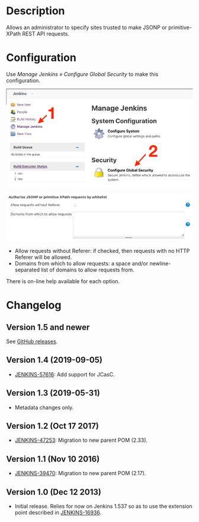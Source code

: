 # Description

Allows an administrator to specify sites trusted to make JSONP or primitive-XPath REST API requests.

# Configuration

Use *Manage Jenkins » Configure Global Security* to make this configuration.

![](docs/images/1.png)

![](docs/images/2.png)

- Allow requests without Referer: if checked, then requests with no HTTP Referer will be allowed.
- Domains from which to allow requests: a space and/or newline-separated list of domains to allow requests from.

There is on-line help available for each option.

# Changelog

## Version 1.5 and newer

See [GitHub releases](https://github.com/jenkinsci/secure-requester-whitelist-plugin/releases).

## Version 1.4 (2019-09-05)

-   [JENKINS-57616](https://issues.jenkins-ci.org/browse/JENKINS-57616):
    Add support for JCasC.

## Version 1.3 (2019-05-31)

-   Metadata changes only.

## Version 1.2 (Oct 17 2017)

-   [JENKINS-47253](https://issues.jenkins-ci.org/browse/JENKINS-47253):
    Migration to new parent POM (2.33).

## Version 1.1 (Nov 10 2016)

-   [JENKINS-39470](https://issues.jenkins-ci.org/browse/JENKINS-39470):
    Migration to new parent POM (2.17).

## Version 1.0 (Dec 12 2013)

-   Initial release. Relies for now on Jenkins 1.537 so as to use the
    extension point described in
    [JENKINS-16936](https://issues.jenkins-ci.org/browse/JENKINS-16936).
